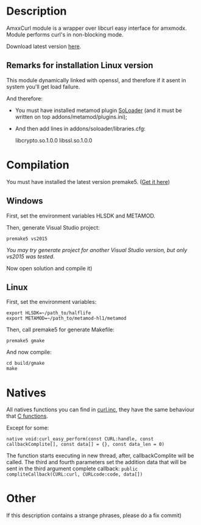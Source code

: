 # Description

AmxxCurl module is a wrapper over libcurl easy interface for amxmodx. Module performs curl's in non-blocking mode.

Download latest version [here](https://github.com/Polarhigh/AmxxCurl/releases).

## Remarks for installation Linux version

This module dynamically linked with openssl, and therefore if it asent in system you'll get load failure.

And therefore:

-   You must have installed metamod plugin [SoLoader](https://github.com/Polarhigh/SoLoader/releases) (and it must be written on top addons/metamod/plugins.ini);
-   And then add lines in addons/soloader/libraries.cfg:


    libcrypto.so.1.0.0
    libssl.so.1.0.0

# Compilation

You must have installed the latest version premake5. ([Get it here](https://github.com/premake/premake-core))

## Windows

First, set the environment variables HLSDK and METAMOD.

Then, generate Visual Studio project:

    premake5 vs2015

_You may try generate project for another Visual Studio version, but only vs2015 was tested._

Now open solution and compile it)

## Linux

First, set the environment variables:

    export HLSDK=~/path_to/halflife
    export METAMOD=~/path_to/metamod-hl1/metamod

Then, call premake5 for generate Makefile:

    premake5 gmake

And now compile:

    cd build/gmake
    make

# Natives

All natives functions you can find in [curl.inc](https://github.com/Polarhigh/AmxxCurl/blob/master/amx_includes/curl.inc), they have the same behaviour that [C functions](https://curl.haxx.se/libcurl/c/).

Except for some:

    native void:curl_easy_perform(const CURL:handle, const callbackComplite[], const data[] = {}, const data_len = 0)

The function starts executing in new thread, after, callbackComplite will be called. The third and fourth parameters set the addition data that will be sent in the third argument complete callback:
`public compliteCallback(CURL:curl, CURLcode:code, data[])`

# Other

If this description contains a strange phrases, please do a fix commit)
